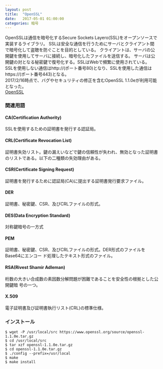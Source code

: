 ```yaml
---
layout: post
title:  "OpenSSL"
date:   2017-05-01 01:00:00
categories: 暗号
---
```

OpenSSLは通信を暗号化するSecure Sockets Layero(SSL)をオープンソースで実装するライブラリ。
SSLは安全な通信を行うためにサーバとクライアント間で暗号化して盗聴を防ぐことを目的としている。
クライアントは、サーバの公開鍵を使用してサーバに接続し、暗号化したファイルを送信する。
サーバは公開鍵の対となる秘密鍵で復号化する。SSLはWebで頻繁に使用されている。
SSLを使用しない通信はhttp://(ポート番号80)となり、SSLを使用した通信はhttps://(ポート番号443)となる。  
2017/2/16時点で、バグやセキュリティの修正を含むOpenSSL 1.1.0eが利用可能となった。  
[OpenSSL](https://www.openssl.org/)

### 関連用語

#### CA(Certification Authority)
SSLを使用するための証明書を発行する認証局。

#### CRL(Certificate Revocation List)
証明書失効リスト。鍵の漏えいなどで鍵の信頼性が失われ、無効となった証明書のリストである。以下の二種類の失効理由がある。

#### CSR(Certificate Signing Request)
証明書を発行するために認証局(CA)に提出する証明書発行要求ファイル。

#### DER
証明書、秘密鍵、CSR、及びCRLファイルの形式。

#### DES(Data Encryption Standard)
対称鍵暗号の一方式

#### PEM
証明書、秘密鍵、CSR、及びCRLファイルの形式。DER形式のファイルをBase64にエンコー
ド処理したテキスト形式のファイル。

#### RSA(Rivest Shamir Adleman)
桁数の大きい合成数の素因数分解問題が困難であることを安全性の根拠とした公開鍵暗
号の一つ。

#### X.509
電子証明書及び証明書執行リスト(CRL)の標準仕様。

### インストール

```
$ wget -P /usr/local/src https://www.openssl.org/source/openssl-1.1.0e.tar.gz
$ cd /usr/local/src
$ tar xzf openssl-1.1.0e.tar.gz
$ cd openssl-1.1.0e.tar.gz
$ ./config --prefix=/usr/local
$ make
$ make install
```

